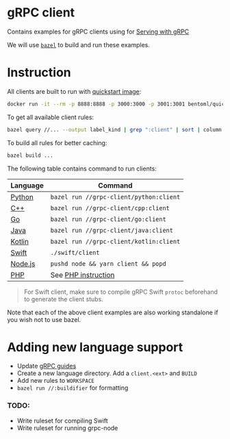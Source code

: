 # gRPC client

Contains examples for gRPC clients using for [Serving with gRPC](https://docs.bentoml.org/en/latest/guides/grpc.html)

We will use [`bazel`](bazel.build) to build and run these examples.

# Instruction

All clients are built to run with [quickstart image](https://docs.bentoml.org/en/latest/tutorial.html#setup-for-the-tutorial):

```bash
docker run -it --rm -p 8888:8888 -p 3000:3000 -p 3001:3001 bentoml/quickstart:latest serve-grpc --production --enable-reflection
```

To get all available client rules:

```bash
bazel query //... --output label_kind | grep ":client" | sort | column -t
```

To build all rules for better caching:

```bash
bazel build ...
```

The following table contains command to run clients:

| Language           | Command                                 |
| ------------------ | --------------------------------------- |
| [Python](./python) | `bazel run //grpc-client/python:client` |
| [C++](./cpp)       | `bazel run //grpc-client/cpp:client`    |
| [Go](./go)         | `bazel run //grpc-client/go:client`     |
| [Java](./java)     | `bazel run //grpc-client/java:client`   |
| [Kotlin](./kotlin) | `bazel run //grpc-client/kotlin:client` |
| [Swift](./swift)   | `./swift/client`                        |
| [Node.js](./node)  | `pushd node && yarn client && popd`     |
| [PHP](./php)       | See [PHP instruction](./php/README.md)  |

> For Swift client, make sure to compile gRPC Swift `protoc` beforehand to generate the client stubs.

Note that each of the above client examples are also working standalone if you wish not
to use bazel.

# Adding new language support

- Update [gRPC guides](../docs/source/guides/grpc.rst)
- Create a new language directory. Add a `client.<ext>` and `BUILD`
- Add new rules to `WORKSPACE`
- `bazel run //:buildifier` for formatting

### TODO:

- Write ruleset for compiling Swift
- Write ruleset for running grpc-node
